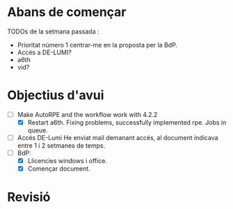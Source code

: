 
# Abans de començar
TODOs de la setmana passada :
- Prioritat número 1 centrar-me en la proposta per la BdP.
- Accés a DE-LUMI?
- a6th
- vid?
# Objectius d'avui
- [ ] Make AutoRPE and the workflow work with 4.2.2
	- [x] Restart a6th.
	      Fixing problems, successfully implemented rpe. Jobs in queue.
- [ ] Accés DE-Lumi
      He enviat mail demanant accés, al document indicava entre 1 i 2 setmanes de temps.
- [ ] BdP:
	- [x] Llicencies windows i office.
	- [x] Començar document.
# Revisió





























































































































































































































































































































































































































































































































































































































































































































































































































































































































































































































































































































































































































































































































































































































































































































































































































































































































































































































































































































































































































































































































































































































































































































































































































































































































































































































































































































































































































































































































































































































































































































































































































































































































































































































































































































































































































































































































































































































































































































































































































































































































































































































































































































































































































































































































































































































































































































































































































































































































































































































































